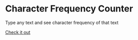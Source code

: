 # Character Frequency Counter

Type any text and see character frequency of that text

[Check it out](https://dimagashko.github.io/frequency-counter/)
